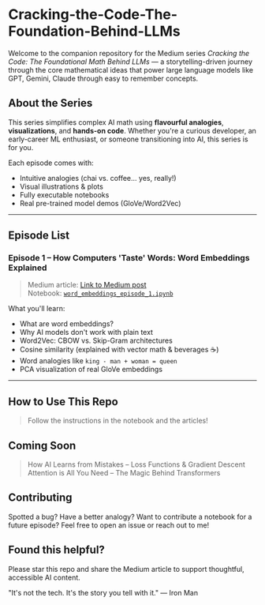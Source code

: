 # Cracking-the-Code-The-Foundation-Behind-LLMs

Welcome to the companion repository for the Medium series _Cracking the Code: The Foundational Math Behind LLMs_ — a storytelling-driven journey through the core mathematical ideas that power large language models like GPT, Gemini, Claude through easy to remember concepts.

## About the Series

This series simplifies complex AI math using **flavourful analogies**, **visualizations**, and **hands-on code**. Whether you're a curious developer, an early-career ML enthusiast, or someone transitioning into AI, this series is for you.

Each episode comes with:
- Intuitive analogies (chai vs. coffee... yes, really!)
- Visual illustrations & plots
- Fully executable notebooks
- Real pre-trained model demos (GloVe/Word2Vec)

---

## Episode List

### **Episode 1 – How Computers 'Taste' Words: Word Embeddings Explained**
> Medium article: [Link to Medium post]()  
> Notebook: [`word_embeddings_episode_1.ipynb`]()

What you'll learn:
- What are word embeddings?
- Why AI models don't work with plain text
- Word2Vec: CBOW vs. Skip-Gram architectures
- Cosine similarity (explained with vector math & beverages ☕️)
- Word analogies like `king - man + woman = queen`
- PCA visualization of real GloVe embeddings

---

## How to Use This Repo

> Follow the instructions in the notebook and the articles!

## Coming Soon
> How AI Learns from Mistakes – Loss Functions & Gradient Descent
> Attention is All You Need – The Magic Behind Transformers	

## Contributing
Spotted a bug? Have a better analogy? Want to contribute a notebook for a future episode?
Feel free to open an issue or reach out to me!

## Found this helpful?
Please star this repo and share the Medium article to support thoughtful, accessible AI content.

"It's not the tech. It's the story you tell with it."
— Iron Man
